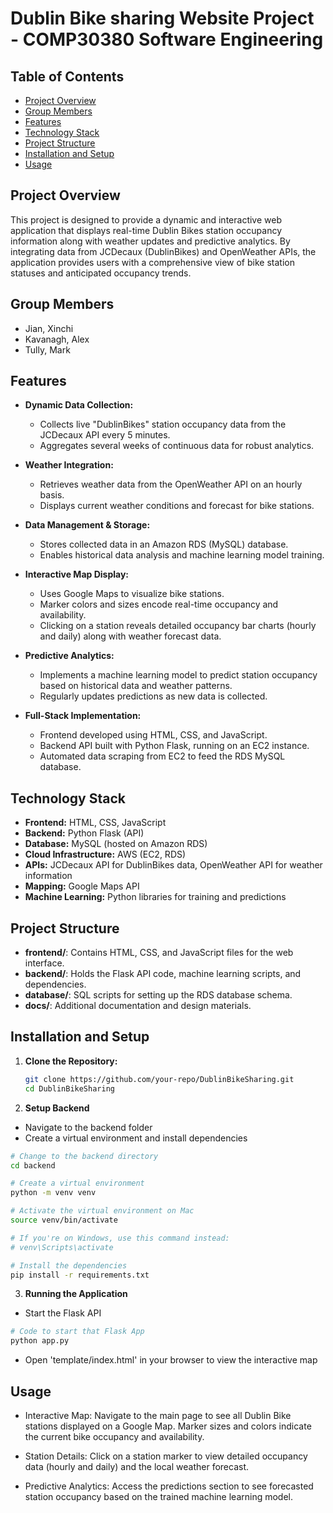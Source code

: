 # Dublin Bike sharing Website Project - COMP30380 Software Engineering

## Table of Contents
- [Project Overview](#project-overview)
- [Group Members](#group-members)
- [Features](#features)
- [Technology Stack](#technology-stack)
- [Project Structure](#project-structure)
- [Installation and Setup](#installation-and-setup)
- [Usage](#usage)

## Project Overview

This project is designed to provide a dynamic and interactive web application that displays real-time Dublin Bikes station occupancy information along with weather updates and predictive analytics. By integrating data from JCDecaux (DublinBikes) and OpenWeather APIs, the application provides users with a comprehensive view of bike station statuses and anticipated occupancy trends.

## Group Members

- Jian, Xinchi
- Kavanagh, Alex
- Tully, Mark

## Features

- **Dynamic Data Collection:**  
  - Collects live "DublinBikes" station occupancy data from the JCDecaux API every 5 minutes.
  - Aggregates several weeks of continuous data for robust analytics.

- **Weather Integration:**  
  - Retrieves weather data from the OpenWeather API on an hourly basis.
  - Displays current weather conditions and forecast for bike stations.

- **Data Management & Storage:**  
  - Stores collected data in an Amazon RDS (MySQL) database.
  - Enables historical data analysis and machine learning model training.

- **Interactive Map Display:**  
  - Uses Google Maps to visualize bike stations.
  - Marker colors and sizes encode real-time occupancy and availability.
  - Clicking on a station reveals detailed occupancy bar charts (hourly and daily) along with weather forecast data.

- **Predictive Analytics:**  
  - Implements a machine learning model to predict station occupancy based on historical data and weather patterns.
  - Regularly updates predictions as new data is collected.

- **Full-Stack Implementation:**  
  - Frontend developed using HTML, CSS, and JavaScript.
  - Backend API built with Python Flask, running on an EC2 instance.
  - Automated data scraping from EC2 to feed the RDS MySQL database.

## Technology Stack

- **Frontend:** HTML, CSS, JavaScript
- **Backend:** Python Flask (API)
- **Database:** MySQL (hosted on Amazon RDS)
- **Cloud Infrastructure:** AWS (EC2, RDS)
- **APIs:** JCDecaux API for DublinBikes data, OpenWeather API for weather information
- **Mapping:** Google Maps API
- **Machine Learning:** Python libraries for training and predictions

## Project Structure

- **frontend/**: Contains HTML, CSS, and JavaScript files for the web interface.
- **backend/**: Holds the Flask API code, machine learning scripts, and dependencies.
- **database/**: SQL scripts for setting up the RDS database schema.
- **docs/**: Additional documentation and design materials.

## Installation and Setup

1. **Clone the Repository:**
   ```bash
   git clone https://github.com/your-repo/DublinBikeSharing.git
   cd DublinBikeSharing

2. **Setup Backend**
- Navigate to the backend folder
- Create a virtual environment and install dependencies

```bash
# Change to the backend directory
cd backend

# Create a virtual environment
python -m venv venv

# Activate the virtual environment on Mac
source venv/bin/activate

# If you're on Windows, use this command instead:
# venv\Scripts\activate

# Install the dependencies
pip install -r requirements.txt
```

3. **Running the Application**
- Start the Flask API
  
```python
# Code to start that Flask App
python app.py
```

- Open 'template/index.html' in your browser to view the interactive map

## Usage
- Interactive Map:
Navigate to the main page to see all Dublin Bike stations displayed on a Google Map. Marker sizes and colors indicate the current bike occupancy and availability.

- Station Details:
Click on a station marker to view detailed occupancy data (hourly and daily) and the local weather forecast.

- Predictive Analytics:
Access the predictions section to see forecasted station occupancy based on the trained machine learning model.

